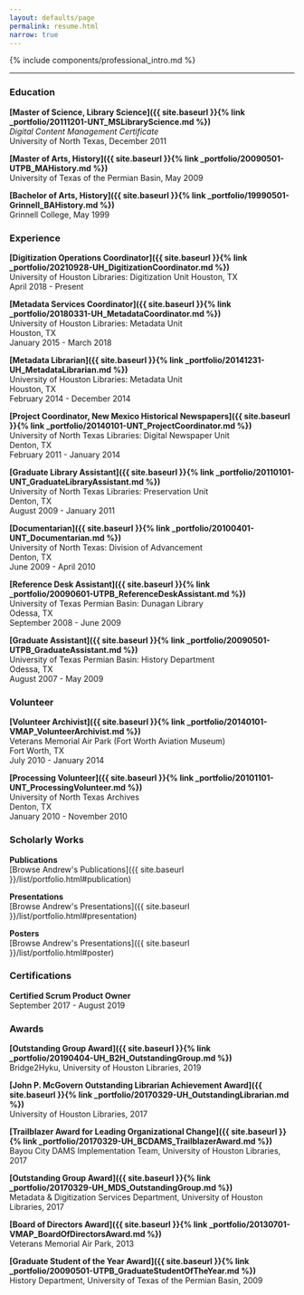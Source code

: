 ```yaml
---
layout: defaults/page
permalink: resume.html
narrow: true
---
```


{% include components/professional_intro.md %}

<hr />

### Education

**[Master of Science, Library Science]({{ site.baseurl }}{% link _portfolio/20111201-UNT_MSLibraryScience.md %})**   
_Digital Content Management Certificate_  
University of North Texas, December 2011

**[Master of Arts, History]({{ site.baseurl }}{% link _portfolio/20090501-UTPB_MAHistory.md %})**  
University of Texas of the Permian Basin, May 2009

**[Bachelor of Arts, History]({{ site.baseurl }}{% link _portfolio/19990501-Grinnell_BAHistory.md %})**  
Grinnell College, May 1999


### Experience

**[Digitization Operations Coordinator]({{ site.baseurl }}{% link _portfolio/20210928-UH_DigitizationCoordinator.md %})**  
University of Houston Libraries: Digitization Unit
Houston, TX  
April 2018 - Present

**[Metadata Services Coordinator]({{ site.baseurl }}{% link _portfolio/20180331-UH_MetadataCoordinator.md %})**  
University of Houston Libraries: Metadata Unit  
Houston, TX  
January 2015 - March 2018

<!-- **Metadata Consultant**  
Houston Public Library  
Houston, TX  
January 2017 - August 2017
 -->
**[Metadata Librarian]({{ site.baseurl }}{% link _portfolio/20141231-UH_MetadataLibrarian.md %})**  
University of Houston Libraries: Metadata Unit  
Houston, TX  
February 2014 - December 2014

**[Project Coordinator, New Mexico Historical Newspapers]({{ site.baseurl }}{% link _portfolio/20140101-UNT_ProjectCoordinator.md %})**  
University of North Texas Libraries: Digital Newspaper Unit  
Denton, TX  
February 2011 - January 2014

**[Graduate Library Assistant]({{ site.baseurl }}{% link _portfolio/20110101-UNT_GraduateLibraryAssistant.md %})**  
University of North Texas Libraries: Preservation Unit  
Denton, TX  
August 2009 - January 2011

**[Documentarian]({{ site.baseurl }}{% link _portfolio/20100401-UNT_Documentarian.md %})**  
University of North Texas: Division of Advancement  
Denton, TX  
June 2009 - April 2010

**[Reference Desk Assistant]({{ site.baseurl }}{% link _portfolio/20090601-UTPB_ReferenceDeskAssistant.md %})**  
University of Texas Permian Basin: Dunagan Library  
Odessa, TX  
September 2008 - June 2009

**[Graduate Assistant]({{ site.baseurl }}{% link _portfolio/20090501-UTPB_GraduateAssistant.md %})**  
University of Texas Permian Basin: History Department  
Odessa, TX  
August 2007 - May 2009


### Volunteer

**[Volunteer Archivist]({{ site.baseurl }}{% link _portfolio/20140101-VMAP_VolunteerArchivist.md %})**  
Veterans Memorial Air Park (Fort Worth Aviation Museum)    
Fort Worth, TX  
July 2010 - January 2014

**[Processing Volunteer]({{ site.baseurl }}{% link _portfolio/20101101-UNT_ProcessingVolunteer.md %})**  
University of North Texas Archives  
Denton, TX  
January 2010 - November 2010


### Scholarly Works

**Publications**  
[Browse Andrew's Publications]({{ site.baseurl }}/list/portfolio.html#publication)

**Presentations**  
[Browse Andrew's Presentations]({{ site.baseurl }}/list/portfolio.html#presentation)

**Posters**  
[Browse Andrew's Presentations]({{ site.baseurl }}/list/portfolio.html#poster)


### Certifications

**Certified Scrum Product Owner**  
September 2017 - August 2019


### Awards

**[Outstanding Group Award]({{ site.baseurl }}{% link _portfolio/20190404-UH_B2H_OutstandingGroup.md %})**  
Bridge2Hyku, University of Houston Libraries, 2019

**[John P. McGovern Outstanding Librarian Achievement Award]({{ site.baseurl }}{% link _portfolio/20170329-UH_OutstandingLibrarian.md %})**  
University of Houston Libraries, 2017

**[Trailblazer Award for Leading Organizational Change]({{ site.baseurl }}{% link _portfolio/20170329-UH_BCDAMS_TrailblazerAward.md %})**  
Bayou City DAMS Implementation Team, University of Houston Libraries, 2017

**[Outstanding Group Award]({{ site.baseurl }}{% link _portfolio/20170329-UH_MDS_OutstandingGroup.md %})**  
Metadata & Digitization Services Department, University of Houston Libraries, 2017

**[Board of Directors Award]({{ site.baseurl }}{% link _portfolio/20130701-VMAP_BoardOfDirectorsAward.md %})**  
Veterans Memorial Air Park, 2013

**[Graduate Student of the Year Award]({{ site.baseurl }}{% link _portfolio/20090501-UTPB_GraduateStudentOfTheYear.md %})**  
History Department, University of Texas of the Permian Basin, 2009
